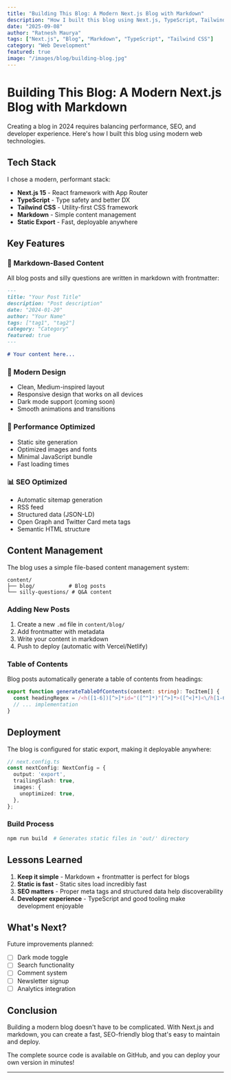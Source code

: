 ```yaml
---
title: "Building This Blog: A Modern Next.js Blog with Markdown"
description: "How I built this blog using Next.js, TypeScript, Tailwind CSS, and markdown for content management. A complete guide to creating a fast, SEO-optimized blog."
date: "2025-09-08"
author: "Ratnesh Maurya"
tags: ["Next.js", "Blog", "Markdown", "TypeScript", "Tailwind CSS"]
category: "Web Development"
featured: true
image: "/images/blog/building-blog.jpg"
---
```


# Building This Blog: A Modern Next.js Blog with Markdown

Creating a blog in 2024 requires balancing performance, SEO, and developer experience. Here's how I built this blog using modern web technologies.

## Tech Stack

I chose a modern, performant stack:

- **Next.js 15** - React framework with App Router
- **TypeScript** - Type safety and better DX
- **Tailwind CSS** - Utility-first CSS framework
- **Markdown** - Simple content management
- **Static Export** - Fast, deployable anywhere

## Key Features

### 📝 Markdown-Based Content

All blog posts and silly questions are written in markdown with frontmatter:

```markdown
---
title: "Your Post Title"
description: "Post description"
date: "2024-01-20"
author: "Your Name"
tags: ["tag1", "tag2"]
category: "Category"
featured: true
---

# Your content here...
```

### 🎨 Modern Design

- Clean, Medium-inspired layout
- Responsive design that works on all devices
- Dark mode support (coming soon)
- Smooth animations and transitions

### 🚀 Performance Optimized

- Static site generation
- Optimized images and fonts
- Minimal JavaScript bundle
- Fast loading times

### 📊 SEO Optimized

- Automatic sitemap generation
- RSS feed
- Structured data (JSON-LD)
- Open Graph and Twitter Card meta tags
- Semantic HTML structure

## Content Management

The blog uses a simple file-based content management system:

```
content/
├── blog/           # Blog posts
└── silly-questions/ # Q&A content
```

### Adding New Posts

1. Create a new `.md` file in `content/blog/`
2. Add frontmatter with metadata
3. Write your content in markdown
4. Push to deploy (automatic with Vercel/Netlify)

### Table of Contents

Blog posts automatically generate a table of contents from headings:

```typescript
export function generateTableOfContents(content: string): TocItem[] {
  const headingRegex = /<h([1-6])[^>]*id="([^"]*)"[^>]*>([^<]*)<\/h[1-6]>/g;
  // ... implementation
}
```

## Deployment

The blog is configured for static export, making it deployable anywhere:

```typescript
// next.config.ts
const nextConfig: NextConfig = {
  output: 'export',
  trailingSlash: true,
  images: {
    unoptimized: true,
  },
};
```

### Build Process

```bash
npm run build  # Generates static files in 'out/' directory
```

## Lessons Learned

1. **Keep it simple** - Markdown + frontmatter is perfect for blogs
2. **Static is fast** - Static sites load incredibly fast
3. **SEO matters** - Proper meta tags and structured data help discoverability
4. **Developer experience** - TypeScript and good tooling make development enjoyable

## What's Next?

Future improvements planned:

- [ ] Dark mode toggle
- [ ] Search functionality
- [ ] Comment system
- [ ] Newsletter signup
- [ ] Analytics integration

## Conclusion

Building a modern blog doesn't have to be complicated. With Next.js and markdown, you can create a fast, SEO-friendly blog that's easy to maintain and deploy.

The complete source code is available on GitHub, and you can deploy your own version in minutes!

---

